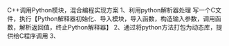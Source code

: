 C++调用Python模块，混合编程实现方案
1、利用python解析器处理
    写一个C文件，执行【Python解释器初始化、导入模块，导入函数，构造输入参数，调用函数，解析返回值，终止Python解释器】
2、通过将python方法打包为动态库，提供给C程序调用
3、